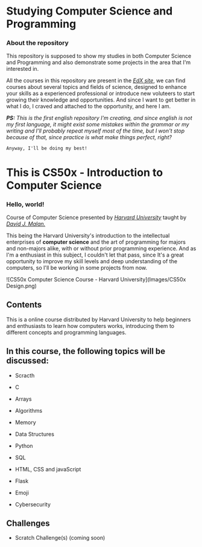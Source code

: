 # Studying Computer Science and Programming

### About the repository

This repository is supposed to show my studies in both Computer Science and Programming and also demonstrate some projects in the area that I'm interested in.

All the courses in this repository are present in the [*EdX site*](https://www.edx.org/), we can find courses about several topics and fields of science, designed to enhance your skills as a experienced professional or introduce new voluteers to start growing their knowledge and opportunities. And since I want to get better in what I do, I craved and attached to the opportunity, and here I am.

***PS:** This is the first english repository I'm creating, and since english is not my first language, it might exist some mistakes within the grammar or my writing and I'll probably repeat myself most of the time, but I won't stop because of that, since practice is what make things perfect, right?*

`Anyway, I'll be doing my best!`

# This is CS50x - Introduction to Computer Science

### Hello, world!

Course of Computer Science presented by [*Harvard University*](https://www.edx.org/school/harvardx) taught by [*David J. Malan.*](https://cs.harvard.edu/malan/) 

This being the Harvard University's introduction to the intellectual enterprises of **computer science** and the art of programming for majors and non-majors alike, with or without prior programming experience. And as I'm a enthusiast in this subject, I couldn't let that pass, since It's a great opportunity to improve my skill levels and deep understanding of the computers, so I'll be working in some projects from now.

![CS50x Computer Science Course - Harvard University](Images/CS50x Design.png)

## Contents

This is a online course distributed by Harvard University to help beginners and enthusiasts to learn how computers works, introducing them to different concepts and programming languages.

## In this course, the following topics will be discussed:

- Scracth

- C

- Arrays

- Algorithms

- Memory

- Data Structures

- Python

- SQL

- HTML, CSS and javaScript

- Flask

- Emoji

- Cybersecurity

## Challenges

- Scratch Challenge(s) (coming soon)